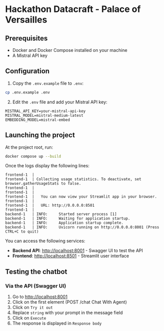 # Hackathon Datacraft - Palace of Versailles

## Prerequisites

- Docker and Docker Compose installed on your machine
- A Mistral API key

## Configuration

1. Copy the `.env.example` file to `.env`:
```bash
cp .env.example .env
```

2. Edit the `.env` file and add your Mistral API key:
```
MISTRAL_API_KEY=your-mistral-api-key
MISTRAL_MODEL=mistral-medium-latest
EMBEDDING_MODEL=mistral-embed
```

## Launching the project

At the project root, run:
```bash
docker compose up --build
```

Once the logs display the following lines:
```
frontend-1  |
frontend-1  | Collecting usage statistics. To deactivate, set browser.gatherUsageStats to false.
frontend-1  |
frontend-1  |
frontend-1  |   You can now view your Streamlit app in your browser.
frontend-1  |
frontend-1  |   URL: http://0.0.0.0:8501
frontend-1  |
backend-1   | INFO:     Started server process [1]
backend-1   | INFO:     Waiting for application startup.
backend-1   | INFO:     Application startup complete.
backend-1   | INFO:     Uvicorn running on http://0.0.0.0:8001 (Press CTRL+C to quit)
```

You can access the following services:

- **Backend API**: [http://localhost:8001](http://localhost:8001) - Swagger UI to test the API
- **Frontend**: [http://localhost:8501](http://localhost:8501) - Streamlit user interface

## Testing the chatbot

### Via the API (Swagger UI)
1. Go to [http://localhost:8001](http://localhost:8001)
2. Click on the first element (POST /chat Chat With Agent)
3. Click on `Try it out`
4. Replace `string` with your prompt in the message field
5. Click on `Execute`
6. The response is displayed in `Response body`
